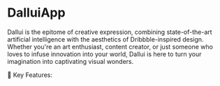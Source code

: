 # DalluiApp
Dallui is the epitome of creative expression, combining state-of-the-art artificial intelligence with the aesthetics of Dribbble-inspired design. Whether you're an art enthusiast, content creator, or just someone who loves to infuse innovation into your world, Dallui is here to turn your imagination into captivating visual wonders.

🌟 Key Features:
